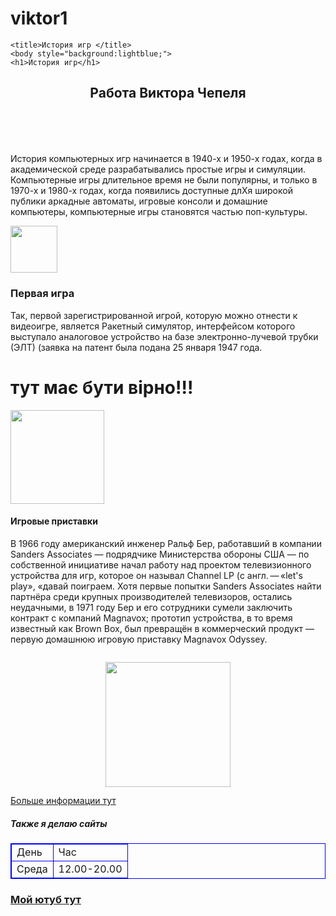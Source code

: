 # viktor1
<html>

    <title>История игр </title>
    <body style="background:lightblue;">
    <h1>История игр</h1>

   <h2> <header>Работа Виктора Чепеля</header> </h2>

   <p> История компьютерных игр начинается в 1940-х и 1950-х годах, когда в академической среде разрабатывались простые игры и симуляции. Компьютерные игры длительное время не были популярны, и только в 1970-х и 1980-х годах, когда появились доступные длXя широкой публики аркадные автоматы, игровые консоли и домашние компьютеры, компьютерные игры становятся частью поп-культуры.
   </p>
<img src="https://cdn.w600.comps.canstockphoto.ru/%D1%81%D0%BB%D0%BE%D0%B2%D0%BE-%D0%BF%D0%BB%D0%B0%D0%BC%D1%8F-games-%D1%82%D0%B5%D0%BA%D1%81%D1%82-%D1%81%D1%82%D0%BE%D0%BA%D0%BE%D0%B2%D0%B0%D1%8F-%D1%84%D0%BE%D1%82%D0%BE%D0%B3%D1%80%D0%B0%D1%84%D0%B8%D1%8F_csp12216794.jpg" width="75px" height="75px"/>
    <h3>Первая игра</h3>
    Так, первой зарегистрированной игрой, которую можно отнести к видеоигре, является Ракетный симулятор, интерфейсом которого выступало аналоговое устройство на базе электронно-лучевой трубки (ЭЛТ) (заявка на патент была подана 25 января 1947 года.
    <h1> тут має бути вірно!!!</h1>
    <img src="https://encrypted-tbn0.gstatic.com/images?q=tbn:ANd9GcQprZjxv7-vdj1mjH3zFbn9MyP9-SKnI5aELw&usqp=CAU"widht="200" height="150"> 
    <h4>Игровые приставки</h4>
    В 1966 году американский инженер Ральф Бер, работавший в компании Sanders Associates — подрядчике Министерства обороны США — по собственной инициативе начал работу над проектом телевизионного устройства для игр, которое он называл Channel LP (с англ. — «let's play», «давай поиграем. Хотя первые попытки Sanders Associates найти партнёра среди крупных производителей телевизоров, остались неудачными, в 1971 году Бер и его сотрудники сумели заключить контракт с компаний Magnavox; прототип устройства, в то время известный как Brown Box, был превращён в коммерческий продукт — первую домашнюю игровую приставку Magnavox Odyssey.
  <h1 style="text-align:center;font-size:20px">
    <img src="https://upload.wikimedia.org/wikipedia/commons/thumb/7/72/Ralph-Baer.jpg/266px-Ralph-Baer.jpg" widht="300"height="200"> </h1>
<a href="https://vokrugsveta.ua/vopros-otvet/ kogda-poyavilas-pervaya-v-mire-kompyuternaya-igra-09-04-2020">  Больше информации 
тут </a>
<footer>
  <h5> Также я делаю сайты </h5>
   <table style="border:1px solid blue;">
        <tr>
            <td style="border:1px solid blue;">День</td>
            <td style="border:1px solid blue;">Час</td>
        </tr>
        <tr>
            <td style="border:1px solid blue;">Среда</td>
            <td style="border:1px solid blue;">12.00-20.00</td>
        </tr>
    </table>
  <h3>  <a href="https:/youtube.be/HIcSWuKMwOw"> Мой ютуб тут </a> </h3>
</footer>
</body>
</html>
